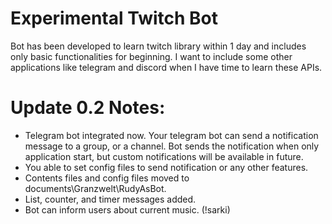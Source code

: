 # Experimental Twitch Bot

Bot has been developed to learn twitch library within 1 day and includes only basic functionalities for beginning. I want to include some other applications like telegram and discord when I have time to learn these APIs.

# Update 0.2 Notes:
- Telegram bot integrated now. Your telegram bot can send a notification message to a group, or a channel. Bot sends the notification when only application start, but custom notifications will be available in future.
- You able to set config files to send notification or any other features.
- Contents files and config files moved to documents\Granzwelt\RudyAsBot.
- List, counter, and timer messages added.
- Bot can inform users about current music. (!sarki)
